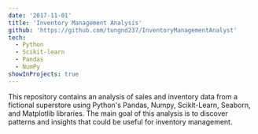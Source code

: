 ```yaml
---
date: '2017-11-01'
title: 'Inventory Management Analysis'
github: 'https://github.com/tungnd237/InventoryManagementAnalyst'
tech:
  - Python
  - Scikit-learn
  - Pandas
  - NumPy
showInProjects: true
---
```


This repository contains an analysis of sales and inventory data from a fictional superstore using Python's Pandas, Numpy, Scikit-Learn, Seaborn, and Matplotlib libraries. The main goal of this analysis is to discover patterns and insights that could be useful for inventory management.